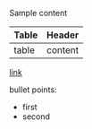 Sample content  

| Table | Header |
| --- | --- |
| table | content |

[link](photo%20card%20%28image%20only%29.md)   

bullet points:  

- first
- second